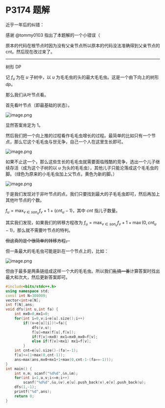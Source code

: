 # P3174 题解

近乎一年后的纠错：

感谢 @tommy0103 指出了本题解的一个小错误（

原本的代码在根节点时因为没有父亲节点所以原本的代码没法准确得到父亲节点的 cnt。然后现在改过来了。

---


树形 DP

记 $f_u$ 为在 $u$ 子树中，以 $u$ 为毛毛虫的头的最大毛毛虫。这是一个由下向上的树形 $dp$。

那么我们从叶节点看。

首先看叶节点（即最基础的状态）。

![image.png](https://i.loli.net/2020/05/05/uaA6eT8lJjYcbV1.png)

显然答案肯定为 $1$。

然后我们把一个向上推的过程看作毛毛虫增长的过程。最简单的比如只有一个节点，那么它这个毛毛虫与世无争，自己一个人在这里生长即可。

![image.png](https://i.loli.net/2020/05/05/pWq2mC8OGobnYhf.png)

如果不止这一个，那么这些生长的毛毛虫就需要面临残酷的竞争，选出一个儿子继续存活（成为这个子树的以 $u$ 为头的毛毛虫），其他儿子只能沦落成这个毛毛虫的脚。（绿色为原来的小毛毛虫加上父节点，黄色为新的脚。）

![image.png](https://i.loli.net/2020/05/05/sh7B1r4lmZ6SetW.png)

于是我们发现对于非叶节点的点，我们只要找到最大的子毛毛虫即可，然后再加上其他叶节点的个数。

$f_u=\max_{v\in son_u}{f_v+1}+(cnt_u-1)$，其中 $cnt$ 指儿子数量。

其实我们发现，如果我们的转移方程改为 $f_u=\max_{v\in son_u}{f_v+1}+\max(0,cnt_u-1)$，那么就不需要叶节点的特判。

~~但这真的是个很简单的转移方程。~~

但一条最大的毛毛虫可能是趴在一个节点上的，比如：

![image.png](https://i.loli.net/2020/05/05/Y1CyBIEXVljtJ4D.png)

但由于最多是两条链组成这样一个大的毛毛虫。所以我们~~乱搞一番~~计算答案时找出最大和次大，然后更新答案即可。

```cpp
#include<bits/stdc++.h>
using namespace std;
const int N=300009;
vector<int>e[N];
int f[N],ans; 
void dfs(int u,int fa) {
	int mx0=0,mx1=0;
	for(int i=0,v;i<e[u].size();i++)
		if((v=e[u][i])!=fa){
			dfs(v,u);
			f[u]=max(f[u],f[v]);
			if(f[v]>mx0) mx1=mx0,mx0=f[v];
			else if(f[v]>mx1) mx1=f[v];
		}
	int cnt=e[u].size()-(fa!=-1);
	f[u]+=(1+max(0,cnt-1));
	ans=max(ans,mx0+mx1+1+max(0,cnt-1-(fa==-1)));
}
int main() {
	int n,m; scanf("%d%d",&n,&m);
	for(int i=1,u,v;i<=m;i++)
		scanf("%d%d",&u,&v),e[u].push_back(v),e[v].push_back(u);
	dfs(1,-1);
	printf("%d",ans);
	return 0;
}
```

